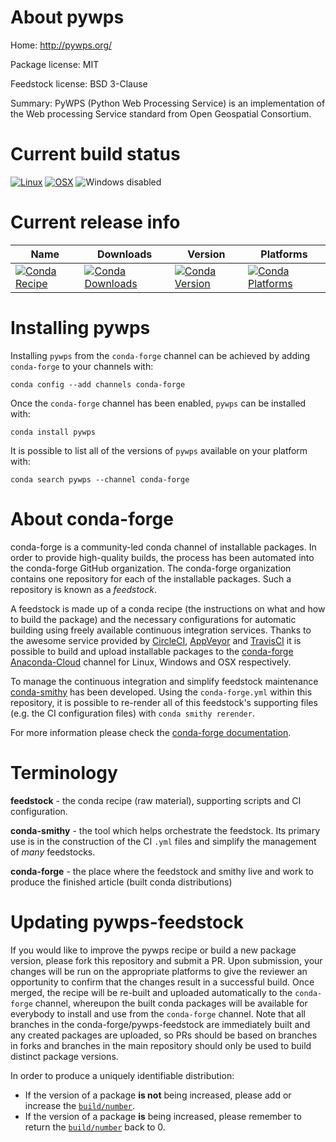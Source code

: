 About pywps
===========

Home: http://pywps.org/

Package license: MIT

Feedstock license: BSD 3-Clause

Summary: PyWPS (Python Web Processing Service) is an implementation of the Web processing Service standard from Open Geospatial Consortium.



Current build status
====================

[![Linux](https://img.shields.io/circleci/project/github/conda-forge/pywps-feedstock/master.svg?label=Linux)](https://circleci.com/gh/conda-forge/pywps-feedstock)
[![OSX](https://img.shields.io/travis/conda-forge/pywps-feedstock/master.svg?label=macOS)](https://travis-ci.org/conda-forge/pywps-feedstock)
![Windows disabled](https://img.shields.io/badge/Windows-disabled-lightgrey.svg)

Current release info
====================

| Name | Downloads | Version | Platforms |
| --- | --- | --- | --- |
| [![Conda Recipe](https://img.shields.io/badge/recipe-pywps-green.svg)](https://anaconda.org/conda-forge/pywps) | [![Conda Downloads](https://img.shields.io/conda/dn/conda-forge/pywps.svg)](https://anaconda.org/conda-forge/pywps) | [![Conda Version](https://img.shields.io/conda/vn/conda-forge/pywps.svg)](https://anaconda.org/conda-forge/pywps) | [![Conda Platforms](https://img.shields.io/conda/pn/conda-forge/pywps.svg)](https://anaconda.org/conda-forge/pywps) |

Installing pywps
================

Installing `pywps` from the `conda-forge` channel can be achieved by adding `conda-forge` to your channels with:

```
conda config --add channels conda-forge
```

Once the `conda-forge` channel has been enabled, `pywps` can be installed with:

```
conda install pywps
```

It is possible to list all of the versions of `pywps` available on your platform with:

```
conda search pywps --channel conda-forge
```


About conda-forge
=================

conda-forge is a community-led conda channel of installable packages.
In order to provide high-quality builds, the process has been automated into the
conda-forge GitHub organization. The conda-forge organization contains one repository
for each of the installable packages. Such a repository is known as a *feedstock*.

A feedstock is made up of a conda recipe (the instructions on what and how to build
the package) and the necessary configurations for automatic building using freely
available continuous integration services. Thanks to the awesome service provided by
[CircleCI](https://circleci.com/), [AppVeyor](https://www.appveyor.com/)
and [TravisCI](https://travis-ci.org/) it is possible to build and upload installable
packages to the [conda-forge](https://anaconda.org/conda-forge)
[Anaconda-Cloud](https://anaconda.org/) channel for Linux, Windows and OSX respectively.

To manage the continuous integration and simplify feedstock maintenance
[conda-smithy](https://github.com/conda-forge/conda-smithy) has been developed.
Using the ``conda-forge.yml`` within this repository, it is possible to re-render all of
this feedstock's supporting files (e.g. the CI configuration files) with ``conda smithy rerender``.

For more information please check the [conda-forge documentation](https://conda-forge.org/docs/).

Terminology
===========

**feedstock** - the conda recipe (raw material), supporting scripts and CI configuration.

**conda-smithy** - the tool which helps orchestrate the feedstock.
                   Its primary use is in the construction of the CI ``.yml`` files
                   and simplify the management of *many* feedstocks.

**conda-forge** - the place where the feedstock and smithy live and work to
                  produce the finished article (built conda distributions)


Updating pywps-feedstock
========================

If you would like to improve the pywps recipe or build a new
package version, please fork this repository and submit a PR. Upon submission,
your changes will be run on the appropriate platforms to give the reviewer an
opportunity to confirm that the changes result in a successful build. Once
merged, the recipe will be re-built and uploaded automatically to the
`conda-forge` channel, whereupon the built conda packages will be available for
everybody to install and use from the `conda-forge` channel.
Note that all branches in the conda-forge/pywps-feedstock are
immediately built and any created packages are uploaded, so PRs should be based
on branches in forks and branches in the main repository should only be used to
build distinct package versions.

In order to produce a uniquely identifiable distribution:
 * If the version of a package **is not** being increased, please add or increase
   the [``build/number``](https://conda.io/docs/user-guide/tasks/build-packages/define-metadata.html#build-number-and-string).
 * If the version of a package **is** being increased, please remember to return
   the [``build/number``](https://conda.io/docs/user-guide/tasks/build-packages/define-metadata.html#build-number-and-string)
   back to 0.
